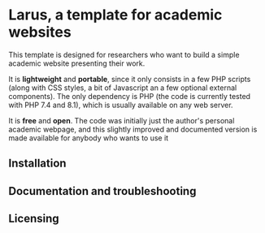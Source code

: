 # Larus, a template for academic websites

This template is designed for researchers who want to build a simple academic website presenting their work.

It is **lightweight** and **portable**, since it only consists in a few PHP scripts (along with CSS styles, a bit of Javascript an a few optional external components). The only dependency is PHP (the code is currently tested with PHP 7.4 and 8.1), which is usually available on any web server.

It is **free** and **open**. The code was initially just the author's personal academic webpage, and this slightly improved and documented version is made available for anybody who wants to use it


## Installation

## Documentation and troubleshooting

## Licensing
